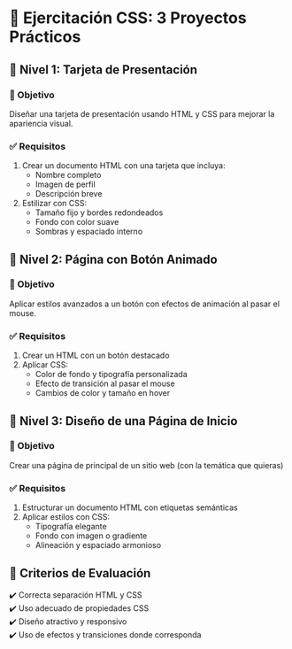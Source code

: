# 🎨 Ejercitación CSS: 3 Proyectos Prácticos

## 📌 Nivel 1: Tarjeta de Presentación

### 🎯 Objetivo

Diseñar una tarjeta de presentación usando HTML y CSS para mejorar la apariencia visual.

### ✅ Requisitos

1. Crear un documento HTML con una tarjeta que incluya:
   - Nombre completo
   - Imagen de perfil
   - Descripción breve
2. Estilizar con CSS:
   - Tamaño fijo y bordes redondeados
   - Fondo con color suave
   - Sombras y espaciado interno

## 📌 Nivel 2: Página con Botón Animado

### 🎯 Objetivo

Aplicar estilos avanzados a un botón con efectos de animación al pasar el mouse.

### ✅ Requisitos

1. Crear un HTML con un botón destacado
2. Aplicar CSS:
   - Color de fondo y tipografía personalizada
   - Efecto de transición al pasar el mouse
   - Cambios de color y tamaño en hover

## 📌 Nivel 3: Diseño de una Página de Inicio

### 🎯 Objetivo

Crear una página de principal de un sitio web (con la temática que quieras)

### ✅ Requisitos

1. Estructurar un documento HTML con etiquetas semánticas
2. Aplicar estilos con CSS:
   - Tipografía elegante
   - Fondo con imagen o gradiente
   - Alineación y espaciado armonioso

## 🎯 Criterios de Evaluación

✔️ Correcta separación HTML y CSS  
✔️ Uso adecuado de propiedades CSS  
✔️ Diseño atractivo y responsivo  
✔️ Uso de efectos y transiciones donde corresponda

